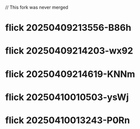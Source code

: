 // This fork was never merged
# flick 20250409213556-B86h
# flick 20250409214203-wx92
# flick 20250409214619-KNNm
# flick 20250410010503-ysWj
# flick 20250410013243-P0Rn
